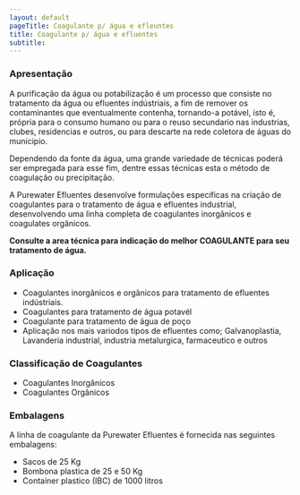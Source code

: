 ```yaml
---
layout: default
pageTitle: Coagulante p/ água e efleuntes
title: Coagulante p/ água e efluentes
subtitle: 
---
```


### Apresentação

A purificação da água ou potabilização é um processo que consiste no tratamento da água ou efluentes indústriais, a fim de remover os contaminantes que eventualmente contenha, tornando-a potável, isto é, própria para o consumo humano ou para o reuso secundario nas industrias, clubes, residencias e outros, ou para descarte na rede coletora de águas do municipio.

Dependendo da fonte da água, uma grande variedade de técnicas poderá ser empregada para esse fim, dentre essas técnicas esta o método de coagulação ou precipitação.

A Purewater Efluentes desenvolve formulações especificas na criação de coagulantes para o tratamento de água e efluentes industrial, desenvolvendo uma linha completa de coagulantes inorgânicos e coagulates orgânicos.

**Consulte a area técnica para indicação do melhor COAGULANTE para seu tratamento de água.**

### Aplicação

- Coagulantes inorgânicos e orgânicos para tratamento de efluentes indústriais.
- Coagulantes para tratamento de água potavél
- Coagulante para tratamento de água de poço
- Aplicação nos mais variodos tipos de efluentes como; Galvanoplastia, Lavanderia industrial, industria metalurgica, farmaceutico e outros

### Classificação de Coagulantes

- Coagulantes Inorgânicos
- Coagulantes Orgânicos

### Embalagens

A linha de coagulante da Purewater Efluentes é fornecida nas seguintes embalagens:

- Sacos de 25 Kg 
- Bombona plastica de 25 e 50 Kg
- Container plastico (IBC) de 1000 litros

